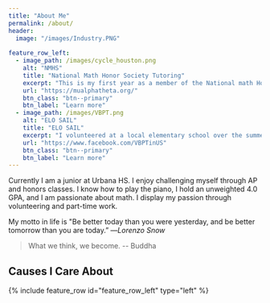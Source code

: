 ```yaml
---
title: "About Me"
permalink: /about/
header:
  image: "/images/Industry.PNG"
  
feature_row_left:
  - image_path: /images/cycle_houston.png
    alt: "NMHS"
    title: "National Math Honor Society Tutoring"
    excerpt: "This is my first year as a member of the National math Honor Society. I have been passionate about math since elementary school. "
    url: "https://mualphatheta.org/"
    btn_class: "btn--primary"
    btn_label: "Learn more"
  - image_path: /images/VBPT.png
    alt: "ELO SAIL"
    title: "ELO SAIL"
    excerpt: "I volunteered at a local elementary school over the summer to help underpriveleged students get ahead when the school year began."
    url: "https://www.facebook.com/VBPTinUS"
    btn_class: "btn--primary"
    btn_label: "Learn more"
---
```


Currently I am a junior at Urbana HS. I enjoy challenging myself through AP and honors classes. I know how to play the piano, I hold an unweighted 4.0 GPA, and I am passionate about math. I display my passion through volunteering and part-time work.

My motto in life is "Be better today than you were yesterday, and be better tomorrow than you are today.” —*Lorenzo Snow*

> What we think, we become. -- Buddha

## Causes I Care About

{% include feature_row id="feature_row_left" type="left" %}


